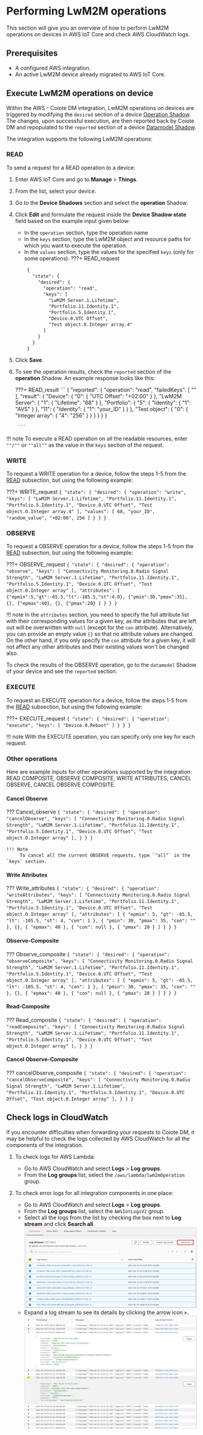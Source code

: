 # Performing LwM2M operations

This section will give you an overview of how to perform LwM2M operations on devices in AWS IoT Core and check AWS CloudWatch logs.

## Prerequisites

- A configured AWS integration.
- An active LwM2M device already migrated to AWS IoT Core.

## Execute LwM2M operations on device

Within the AWS - Coiote DM integration, LwM2M operations on devices are triggered by modifying the `desired` section of a device [Operation Shadow](../Concepts/AWS_Integration_concepts.md#operation-shadow). The changes, upon successful execution, are then reported back by Coiote DM and repopulated to the `reported` section of a device [Datamodel Shadow](../Concepts/AWS_Integration_concepts.md#datamodel-shadow).

The integration supports the following LwM2M operations:

### READ

To send a request for a READ operation to a device:

1. Enter AWS IoT Core and go to **Manage** > **Things**.
2. From the list, select your device.
3. Go to the **Device Shadows** section and select the **operation** Shadow.    
4. Click **Edit** and formulate the request inside the **Device Shadow state** field based on the example input given below:
     - In the `operation` section, type the operation name
     - In the `keys` section, type the LwM2M object and resource paths for which you want to execute the operation.
     - In the `values` section, type the values for the specified `keys` (only for some operations).
    ???+ READ_request
        ```
         {
           "state": {
             "desired": {
               "operation": "read",
               "keys": [
                 "LwM2M Server.1.Lifetime",
                 "Portfolio.11.Identity.1",
                 "Portfolio.5.Identity.1",
                 "Device.0.UTC Offset",
                 "Test object.0.Integer array.4"
               ]
             }
           }
         }
        ```

5. Click **Save**.
6. To see the operation results, check the `reported` section of the **operation** Shadow. An example response looks like this:

    ???+ READ_result
        ```
        {
          "reported": {
            "operation": "read",
            "failedKeys": [
              ""
            ],
            "result": {
              "Device": {
                "0": {
                  "UTC Offset": "+02:00"
                }
              },
              "LwM2M Server": {
                "1": {
                  "Lifetime": "68"
                }
              },
              "Portfolio": {
                "5": {
                  "Identity": {
                    "1": "AVS"
                  }
                },
                "11": {
                  "Identity": {
                    "1": "your_ID"
                  }
                }
              },
              "Test object": {
                "0": {
                  "Integer array": {
                    "4": "256"
                  }
                }
              }
            }
          }
        }

        ```

!!! note
    To execute a READ operation on all the readable resources, enter `""/""` or `""all""` as the value in the `keys` section of the request.

### WRITE

To request a WRITE operation for a device, follow the steps 1-5 from the [READ](#read) subsection, but using the following example:

???+ WRITE_request
    ```
     {
       "state": {
           "desired": {
             "operation": "write",
             "keys": [
               "LwM2M Server.1.Lifetime",
               "Portfolio.11.Identity.1",
               "Portfolio.5.Identity.1",
               "Device.0.UTC Offset",
               "Test object.0.Integer array.4"
             ],
             "values": [
               68,
               "your_ID",
               "random_value",
               "+02:00",
               256
             ]
           }
         }
     }
    ```


### OBSERVE

To request a OBSERVE operation for a device, follow the steps 1-5 from the [READ](#read) subsection, but using the following example:

???+ OBSERVE_request
    ```
     {
       "state": {
           "desired": {
             "operation": "observe",
             "keys": [
               "Connectivity Monitoring.0.Radio Signal Strength",
               "LwM2M Server.1.Lifetime",
               "Portfolio.11.Identity.1",
               "Portfolio.5.Identity.1",
               "Device.0.UTC Offset",
               "Test object.0.Integer array"
             ],
             "attributes": [
               {"epmin":5,"gt":-65.5,"lt":-105.5,"st":4.0},
               {"pmin":30,"pmax":35},
               {},
               {"epmax":40},
               {},
               {"pmax":20}
             ]
           }
         }
     }
    ```

!!! note
    In the `attributes` section, you need to specify the full attribute list with their corresponding values for a given key, as the attributes that are left out will be overwritten with `null` (except for the `con` attribute). Alternatively, you can provide an empty value `{}` so that no attribute values are changed. On the other hand, if you only specify the `con` attribute for a given key, it will not affect any other attributes and their existing values won't be changed also.

To check the results of the OBSERVE operation, go to the `datamodel` Shadow of your device and see the `reported` section.

### EXECUTE

To request an EXECUTE operation for a device, follow the steps 1-5 from the [READ](#read) subsection, but using the following example:

???+ EXECUTE_request
    ```
     {
       "state": {
           "desired": {
             "operation": "execute",
             "keys": [
               "Device.0.Reboot"
             ]
           }
         }
     }
    ```

!!! note
    With the EXECUTE operation, you can specify only one key for each request.

### Other operations

Here are example inputs for other operations supported by the integration: READ COMPOSITE, OBSERVE COMPOSITE, WRITE ATTRIBUTES, CANCEL OBSERVE, CANCEL OBSERVE COMPOSITE.

#### Cancel Observe

??? Cancel_observe
    ```
     {
       "state": {
           "desired": {
             "operation": "cancelObserve",
             "keys": [
               "Connectivity Monitoring.0.Radio Signal Strength",
               "LwM2M Server.1.Lifetime",
               "Portfolio.11.Identity.1",
               "Portfolio.5.Identity.1",
               "Device.0.UTC Offset",
               "Test object.0.Integer array"
             ],
           }
         }
     }
    ```

    !!! Note
         To cancel all the current OBSERVE requests, type `"all"` in the `keys` section.

#### Write Attributes

??? Write_attributes
    ```
     {
       "state": {
           "desired": {
             "operation": "writeAttributes",
             "keys": [
               "Connectivity Monitoring.0.Radio Signal Strength",
               "LwM2M Server.1.Lifetime",
               "Portfolio.11.Identity.1",
               "Portfolio.5.Identity.1",
               "Device.0.UTC Offset",
               "Test object.0.Integer array"
             ],
             "attributes": [
               {
                 "epmin": 5,
                 "gt": -65.5,
                 "lt": -105.5,
                 "st": 4,
                 "con": 1
               },
               {
                 "pmin": 30,
                 "pmax": 35,
                 "con": ""
               },
               {},
               {
                 "epmax": 40
               },
               {
                 "con": null
               },
               {
                 "pmax": 20
               }
             ]
           }
         }
     }
    ```

#### Observe-Composite

??? Observe_composite
      ```
       {
         "state": {
             "desired": {
               "operation": "observeComposite",
               "keys": [
                 "Connectivity Monitoring.0.Radio Signal Strength",
                 "LwM2M Server.1.Lifetime",
                 "Portfolio.11.Identity.1",
                 "Portfolio.5.Identity.1",
                 "Device.0.UTC Offset",
                 "Test object.0.Integer array"
               ],
               "attributes": [
                 {
                   "epmin": 5,
                   "gt": -65.5,
                   "lt": -105.5,
                   "st": 4,
                   "con": 1
                 },
                 {
                   "pmin": 30,
                   "pmax": 35,
                   "con": ""
                 },
                 {},
                 {
                   "epmax": 40
                 },
                 {
                   "con": null
                 },
                 {
                   "pmax": 20
                 }
               ]
             }
           }
       }
      ```

#### Read-Composite

??? Read_composite
      ```
       {
         "state": {
             "desired": {
               "operation": "readComposite",
               "keys": [
                 "Connectivity Monitoring.0.Radio Signal Strength",
                 "LwM2M Server.1.Lifetime",
                 "Portfolio.11.Identity.1",
                 "Portfolio.5.Identity.1",
                 "Device.0.UTC Offset",
                 "Test object.0.Integer array"
               ],
             }
           }
       }
      ```

#### Cancel Observe-Composite

??? cancelObserve_composite
      ```
       {
         "state": {
             "desired": {
               "operation": "cancelObserveComposite",
               "keys": [
                 "Connectivity Monitoring.0.Radio Signal Strength",
                 "LwM2M Server.1.Lifetime",
                 "Portfolio.11.Identity.1",
                 "Portfolio.5.Identity.1",
                 "Device.0.UTC Offset",
                 "Test object.0.Integer array"
               ],
             }
           }
       }
      ```

## Check logs in CloudWatch

If you encounter difficulties when forwarding your requests to Coiote DM, it may be helpful to check the logs collected by AWS CloudWatch for all the components of the integration.

1. To check logs for AWS Lambda:
    - Go to AWS CloudWatch and select **Logs** > **Log groups**.
    - From the **Log groups** list, select the `/aws/lambda/lwm2mOperation` group.

2. To check error logs for all integration components in one place:
    - Go to AWS CloudWatch and select **Logs** > **Log groups**.
    - From the **Log groups** list, select the `AWSIotLogsV2` group.
    - Select all the logs from the list by checking the box next to **Log stream** and click **Search all**.
      ![Search in all logs](images/all_logs.png "Search in all logs")
    - Expand a log stream to see its details by clicking the arrow icon **`>`**.
      ![Expand log stream](images/expand_log.png "Expand log stream")
